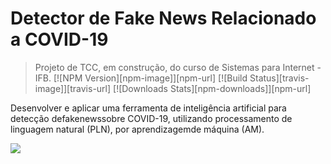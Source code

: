 # Detector de Fake News Relacionado a COVID-19
> Projeto de TCC, em construção, do curso de Sistemas para Internet - IFB.
[![NPM Version][npm-image]][npm-url]
[![Build Status][travis-image]][travis-url]
[![Downloads Stats][npm-downloads]][npm-url]

Desenvolver e aplicar uma ferramenta de inteligência artificial para detecção defakenewssobre COVID-19, utilizando processamento de linguagem natural (PLN), por aprendizagemde máquina (AM).

![](header.png)


